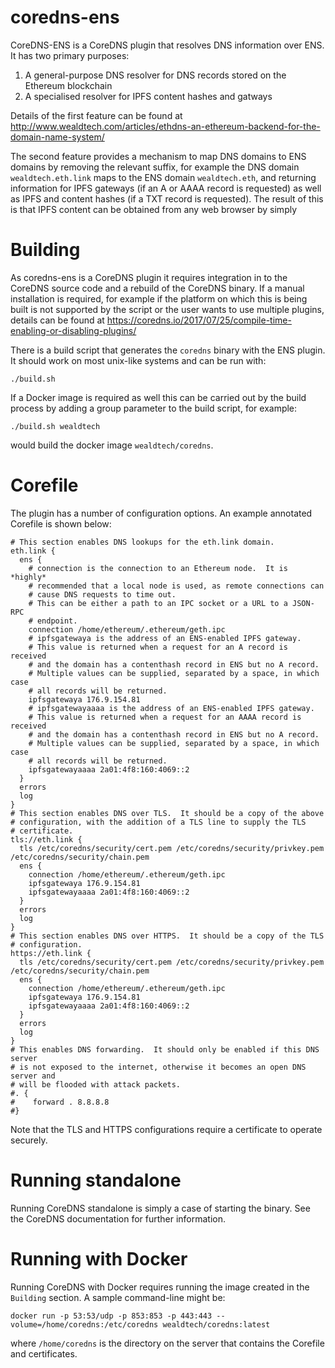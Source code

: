 # coredns-ens

CoreDNS-ENS is a CoreDNS plugin that resolves DNS information over ENS.  It has two primary purposes:

  1. A general-purpose DNS resolver for DNS records stored on the Ethereum blockchain
  2. A specialised resolver for IPFS content hashes and gatways

Details of the first feature can be found at http://www.wealdtech.com/articles/ethdns-an-ethereum-backend-for-the-domain-name-system/

The second feature provides a mechanism to map DNS domains to ENS domains by removing the relevant suffix, for example the DNS domain `wealdtech.eth.link` maps to the ENS domain `wealdtech.eth`, and returning information for IPFS gateways (if an A or AAAA record is requested) as well as IPFS and content hashes (if a TXT record is requested).  The result of this is that IPFS content can be obtained from any web browser by simply 

# Building

As coredns-ens is a CoreDNS plugin it requires integration in to the CoreDNS source code and a rebuild of the CoreDNS binary.  If a manual installation is required, for example if the platform on which this is being built is not supported by the script or the user wants to use multiple plugins, details can be found at https://coredns.io/2017/07/25/compile-time-enabling-or-disabling-plugins/

There is a build script that generates the `coredns` binary with the ENS plugin.  It should work on most unix-like systems and can be run with:

    ./build.sh

If a Docker image is required as well this can be carried out by the build process by adding a group parameter to the build script, for example:

    ./build.sh wealdtech

would build the docker image `wealdtech/coredns`.

# Corefile

The plugin has a number of configuration options.  An example annotated Corefile is shown below:

```
# This section enables DNS lookups for the eth.link domain.
eth.link {
  ens {
    # connection is the connection to an Ethereum node.  It is *highly*
    # recommended that a local node is used, as remote connections can
    # cause DNS requests to time out.
    # This can be either a path to an IPC socket or a URL to a JSON-RPC
    # endpoint.
    connection /home/ethereum/.ethereum/geth.ipc
    # ipfsgatewaya is the address of an ENS-enabled IPFS gateway.
    # This value is returned when a request for an A record is received
    # and the domain has a contenthash record in ENS but no A record.
    # Multiple values can be supplied, separated by a space, in which case
    # all records will be returned.
    ipfsgatewaya 176.9.154.81
    # ipfsgatewayaaaa is the address of an ENS-enabled IPFS gateway.
    # This value is returned when a request for an AAAA record is received
    # and the domain has a contenthash record in ENS but no A record.
    # Multiple values can be supplied, separated by a space, in which case
    # all records will be returned.
    ipfsgatewayaaaa 2a01:4f8:160:4069::2
  }
  errors
  log
}
# This section enables DNS over TLS.  It should be a copy of the above
# configuration, with the addition of a TLS line to supply the TLS 
# certificate.
tls://eth.link {
  tls /etc/coredns/security/cert.pem /etc/coredns/security/privkey.pem /etc/coredns/security/chain.pem
  ens {
    connection /home/ethereum/.ethereum/geth.ipc
    ipfsgatewaya 176.9.154.81
    ipfsgatewayaaaa 2a01:4f8:160:4069::2
  }
  errors
  log
}
# This section enables DNS over HTTPS.  It should be a copy of the TLS
# configuration.
https://eth.link {
  tls /etc/coredns/security/cert.pem /etc/coredns/security/privkey.pem /etc/coredns/security/chain.pem
  ens {
    connection /home/ethereum/.ethereum/geth.ipc
    ipfsgatewaya 176.9.154.81
    ipfsgatewayaaaa 2a01:4f8:160:4069::2
  }
  errors
  log
}
# This enables DNS forwarding.  It should only be enabled if this DNS server
# is not exposed to the internet, otherwise it becomes an open DNS server and
# will be flooded with attack packets.
#. {
#    forward . 8.8.8.8
#}
```

Note that the TLS and HTTPS configurations require a certificate to operate securely.

# Running standalone

Running CoreDNS standalone is simply a case of starting the binary.  See the CoreDNS documentation for further information.

# Running with Docker

Running CoreDNS with Docker requires running the image created in the `Building` section.  A sample command-line might be:

    docker run -p 53:53/udp -p 853:853 -p 443:443 --volume=/home/coredns:/etc/coredns wealdtech/coredns:latest

where `/home/coredns` is the directory on the server that contains the Corefile and certificates.
